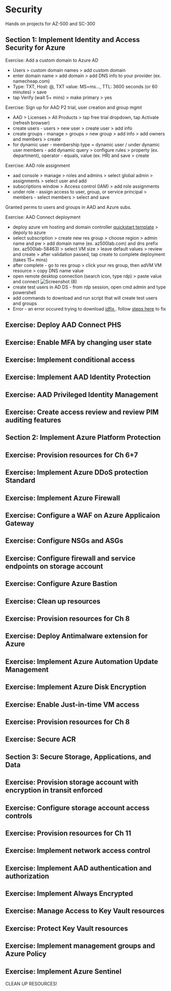 # Security
Hands on projects for AZ-500 and SC-300 


## Section 1: Implement Identity and Access Security for Azure

Exercise: Add a custom domain to Azure AD
- Users > custom domain names > add custom domain
- enter domain name > add domain > add DNS info to your provider (ex. namecheap.com)
- Type: TXT, Host: @, TXT value: MS=ms..., TTL: 3600 seconds (or 60 minutes) > save
- tap Verify (wait 5+ mins) > make primary > yes

Exercise: Sign up for AAD P2 trial, user creation and group mgmt
- AAD > Licenses > All Products > tap free trial dropdown, tap Activate (refresh browser)
- create users - users > new user > create user > add info
- create groups - manage > groups > new group > add info > add owners and members > create
- for dynamic user - membership type = dynamic user / under dynamic user members - add dynamic query > configure rules > property (ex. department), operator - equals, value (ex. HR) and save > create

Exercise: AAD role assignment
- aad console > manage > roles and admins > select global admin > assignments > select user and add
- subscriptions window > Access control (IAM) > add role assignments
- under role - assign access to user, group, or service principal > members - select members > select and save

Granted perms to users and groups in AAD and Azure subs.

Exercise: AAD Connect deployment
- deploy azure vm hosting and domain controller [quickstart template](https://github.com/Azure/azure-quickstart-templates/tree/master/application-workloads/active-directory/active-directory-new-domain) > depoly to azure
- select subscription > create new res group > choose region > admin name and pw > add domain name (ex. az500lab.com) and dns prefix (ex. az500lab-58463) > select VM size > leave default values > review and create > after validation passed, tap create to complete deployment (takes 15+ mins)
- after complete - go to res group > click your res group, then adVM VM resource > copy DNS name value
- open remote desktop connection (search icon, type rdp) > paste value and connect
![Screenshot (8)](https://user-images.githubusercontent.com/10605985/154188932-41e43d5e-a7db-4d28-a5d5-2d220f8a5aac.png)
- create test users in AD DS - from rdp session, open cmd admin and type powershell
- add commands to download and run script that will create test users and groups 
- Error - an error occured trying to download [idfix ](https://github.com/Microsoft/idfix). follow [steps here](https://github.com/microsoft/idfix/issues/20#issuecomment-676633032) to fix

Exercise: Deploy AAD Connect PHS
-

Exercise: Enable MFA by changing user state
-

Exercise: Implement conditional access
-

Exercise: Implement AAD Identity Protection
-

Exercise: AAD Privileged Identity Management
-

Exercise: Create access review and review PIM auditing features
-


## Section 2: Implement Azure Platform Protection

Exercise: Provision resources for Ch 6+7
-

Exercise: Implement Azure DDoS protection Standard
-

Exercise: Implement Azure Firewall
-

Exercise: Configure a WAF on Azure Applicaion Gateway
-

Exercise: Configure NSGs and ASGs
-

Exercise: Configure firewall and service endpoints on storage account
-

Exercise: Configure Azure Bastion
-

Exercise: Clean up resources
-

Exercise: Provision resources for Ch 8
-

Exercise: Deploy Antimalware extension for Azure
-

Exercise: Implement Azure Automation Update Management
-

Exercise: Implement Azure Disk Encryption
-

Exercise: Enable Just-in-time VM access
-

Exercise: Provision resources for Ch 8
-

Exercise: Secure ACR
-


## Section 3: Secure Storage, Applications, and Data


Exercise: Provision storage account with encryption in transit enforced
-

Exercise: Configure storage account access controls
-

Exercise: Provision resources for Ch 11
-

Exercise: Implement network access control
-

Exercise: Implement AAD authentication and authorization
-
 
Exercise: Implement Always Encrypted
- 

Exercise: Manage Access to Key Vault resources
- 

Exercise: Protect Key Vault resources
- 

Exercise: Implement management groups and Azure Policy
- 

Exercise: Implement Azure Sentinel
- 

CLEAN UP RESOURCES!
